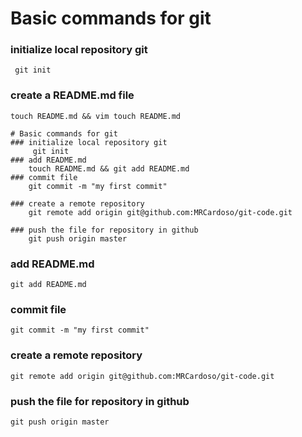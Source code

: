 # Basic commands for git

### initialize local repository git
	 git init

### create a README.md file
	touch README.md && vim touch README.md
```
# Basic commands for git
### initialize local repository git
 	 git init
### add README.md
	touch README.md && git add README.md
### commit file
	git commit -m "my first commit"

### create a remote repository
	git remote add origin git@github.com:MRCardoso/git-code.git

### push the file for repository in github
	git push origin master
```
### add README.md
	git add README.md
### commit file
	git commit -m "my first commit"

### create a remote repository
	git remote add origin git@github.com:MRCardoso/git-code.git

### push the file for repository in github
	git push origin master

